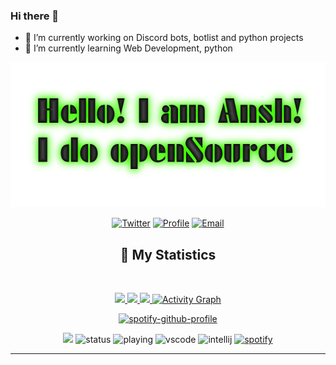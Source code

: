 
### Hi there 👋

- 🔭 I’m currently working on Discord bots, botlist and python projects
- 🌱 I’m currently learning Web Development, python
<div align = "center">
<p align="center">
    <a href="https://bhbotlist.tech/user/671390595184459782">
        <img src="./Banner.png" />
    </a>
<p align="centre"> 
<a href="https://twitter.com/tyagiansh175"> <img width="30px" src="https://raw.githubusercontent.com/anshtyagi0/anshtyagi0/main/icons8-twitter-100.png" title="Twitter"/></a>
<a href="https://www.anshtyagi.me"> <img width="30px" src="https://github.com/brblacky/BrBlacky/blob/main/icons8-website-100.png" title="Profile"/></a>
<a href="mailto: tyagiansh175@gmail.com"> <img width="30px" src="https://github.com/brblacky/BrBlacky/blob/main/icons8-email-100.png" title="Email"/> </a><br>
</p>

## 🔖 My Statistics
&nbsp;
<p align="center">
    <a href="https://github.com/anshtyagi0/">
        <img src="https://github-readme-stats.vercel.app/api?username=anshtyagi0&hide=issues,prs&count_private=true&show_owner=true&show_icons=true&bg_color=0d1117&title_color=ffffff&text_color=ffffff&icon_color=00ff99&hide_border=true/" />
    </a>
    <a href="https://github.com/anshtyagi0/">
        <img src="https://github-readme-stats.vercel.app/api/top-langs/?username=anshtyagi0&layout=compact&count_private=true&langs_count=8&card_width=445&bg_color=0d1117&title_color=ffffff&text_color=ffffff&icon_color=00ff99&hide_border=true/" />
    </a>
    <a href="https://github.com/anshtyagi0/">
        <img src="https://github-readme-streak-stats.herokuapp.com?user=anshtyagi0&hide_border=true&background=0D1117&currStreakLabel=FFFFFF&sideLabels=FFFFFF&currStreakNum=FFFFFF&dates=FFFFFF&sideNums=FFFFFF&fire=00ff99&ring=00ff99&stroke=FFFFFFFF)](https://git.io/streak-stats" />
    </a>
   <a href="https://github.com/anshtyagi0"><img alt="Activity Graph" src="https://activity-graph.herokuapp.com/graph?username=anshtyagi0&bg_color=0D1117&color=ffffff&line=00ff99&point=ffffff&area=true&hide_border=true" />
    </a>
</p>
 
[![spotify-github-profile](https://spotify-github-profile.vercel.app/api/view?uid=3137gccuo6mgc6qcjygbo7vgndmu&cover_image=true&theme=default)](https://spotify-github-profile.vercel.app/api/view?uid=3137gccuo6mgc6qcjygbo7vgndmu&redirect=true)

![](https://komarev.com/ghpvc/?username=anshtyagi0&style=flat-square)
![status](https://dev.discordprofiles.me/badge/status/671390595184459782?style=flat-square)
![playing](https://dev.discordprofiles.me/badge/playing/671390595184459782?style=flat-square)
![vscode](https://dev.discordprofiles.me/badge/vscode/671390595184459782?style=flat-square)
![intellij](https://dev.discordprofiles.me/badge/intellij/671390595184459782?style=flat-square)
[![spotify](https://dev.discordprofiles.me/badge/spotify/671390595184459782?style=flat-square)](https://dev.discordprofiles.me/openspotify/671390595184459782?style=flat-square)
</div>


------------------------------------------  
